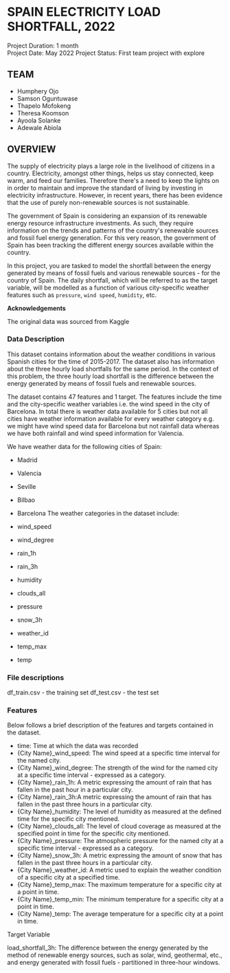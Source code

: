 # SPAIN ELECTRICITY LOAD SHORTFALL, 2022
Project Duration: 1 month<br>
Project Date: May 2022
Project Status: First team project with explore

## **TEAM**

* Humphery Ojo
* Samson Oguntuwase
* Thapelo Mofokeng
* Theresa Koomson
* Ayoola Solanke
* Adewale Abiola

## **OVERVIEW**

The supply of electricity plays a large role in the livelihood of citizens in a country. Electricity, amongst other things, helps us stay connected, keep warm, and feed our families. Therefore there's a need to keep the lights on in order to maintain and improve the standard of living by investing in electricity infrastructure. However, in recent years, there has been evidence that the use of purely non-renewable sources is not sustainable.

The government of Spain is considering an expansion of its renewable energy resource infrastructure investments. As such, they require information on the trends and patterns of the country's renewable sources and fossil fuel energy generation. For this very reason, the government of Spain has been tracking the different energy sources available within the country.

In this project, you are tasked to model the shortfall between the energy generated by means of fossil fuels and various renewable sources - for the country of Spain. The daily shortfall, which will be referred to as the target variable, will be modelled as a function of various city-specific weather features such as `pressure`, `wind speed`, `humidity`, etc.

**Acknowledgements**

The original data was sourced from Kaggle

### **Data Description**

This dataset contains information about the weather conditions in various Spanish cities for the time of 2015-2017. The dataset also has information about the three hourly load shortfalls for the same period. In the context of this problem, the three hourly load shortfall is the difference between the energy generated by means of fossil fuels and renewable sources.

The dataset contains 47 features and 1 target. The features include the time and the city-specific weather variables i.e. the wind speed in the city of Barcelona. In total there is weather data available for 5 cities but not all cities have weather information available for every weather category e.g. we might have wind speed data for Barcelona but not rainfall data whereas we have both rainfall and wind speed information for Valencia.

We have weather data for the following cities of Spain:

* Madrid
* Valencia
* Seville
* Bilbao
* Barcelona
The weather categories in the dataset include:

* wind_speed
* wind_degree
* rain_1h
* rain_3h
* humidity
* clouds_all
* pressure
* snow_3h
* weather_id
* temp_max
* temp

### **File descriptions**

df_train.csv - the training set
df_test.csv - the test set

### **Features**

Below follows a brief description of the features and targets contained in the dataset.

* time: Time at which the data was recorded
* {City Name}_wind_speed: The wind speed at a specific time interval for the named city.
* {City Name}_wind_degree: The strength of the wind for the named city at a specific time interval - expressed as a category.
* {City Name}_rain_1h: A metric expressing the amount of rain that has fallen in the past hour in a particular city.
* {City Name}_rain_3h:A metric expressing the amount of rain that has fallen in the past three hours in a particular city.
* {City Name}_humidity: The level of humidity as measured at the defined time for the specific city mentioned.
* {City Name}_clouds_all: The level of cloud coverage as measured at the specified point in time for the specific city mentioned.
* {City Name}_pressure: The atmospheric pressure for the named city at a specific time interval - expressed as a category.
* {City Name}_snow_3h: A metric expressing the amount of snow that has fallen in the past three hours in a particular city.
* {City Name}_weather_id: A metric used to explain the weather condition of a specific city at a specified time.
* {City Name}_temp_max: The maximum temperature for a specific city at a point in time.
* {City Name}_temp_min: The minimum temperature for a specific city at a point in time.
* {City Name}_temp: The average temperature for a specific city at a point in time.

Target Variable

load_shortfall_3h: The difference between the energy generated by the method of renewable energy sources, such as solar, wind, geothermal, etc., and energy generated with fossil fuels - partitioned in three-hour windows.
